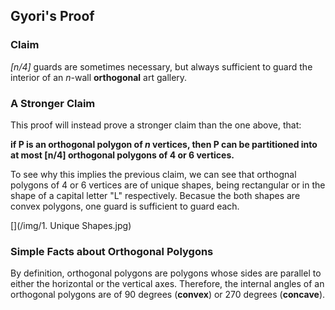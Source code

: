 ## Gyori's Proof

### Claim
*[n/4]* guards are sometimes necessary, but always sufficient to guard the interior of an *n*-wall **orthogonal** art gallery. 

### A Stronger Claim 
This proof will instead prove a stronger claim than the one above, that:    

**if P is an orthogonal polygon of *n* vertices, then P can be partitioned into at most [n/4] orthogonal polygons of 4 or 6 vertices.** 

To see why this implies the previous claim, we can see that orthognal polygons of 4 or 6 vertices are of unique shapes, being rectangular or in the shape of a capital letter "L" respectively. Becasue the both shapes are convex polygons, one guard is sufficient to guard each. 

[](/img/1. Unique Shapes.jpg)


### Simple Facts about Orthogonal Polygons 
By definition, orthogonal polygons are polygons whose sides are parallel to either the horizontal or the vertical axes. Therefore, the internal angles of an orthogonal polygons are of 90 degrees (**convex**) or 270 degrees (**concave**). 
